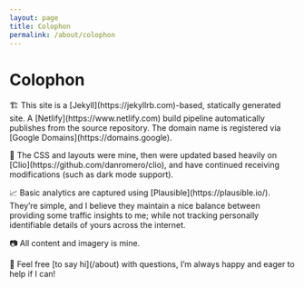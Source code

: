 ```yaml
---
layout: page
title: Colophon
permalink: /about/colophon
---
```

<h1>Colophon</h1>

<p>🏗 This site is a [Jekyll](https://jekyllrb.com)-based, statically generated site. A [Netlify](https://www.netlify.com) build pipeline automatically publishes from the source repository. The domain name is registered via [Google Domains](https://domains.google).</p>

<p>🎨 The CSS and layouts were mine, then were updated based heavily on [Clio](https://github.com/danromero/clio), and have continued receiving modifications (such as dark mode support).</p>

<p>📈 Basic analytics are captured using [Plausible](https://plausible.io/). They’re simple, and I believe they maintain a nice balance between providing some traffic insights to me; while not tracking personally identifiable details of yours across the internet.</p>

<p>📷 All content and imagery is mine.</p>

<p>👋 Feel free [to say hi](/about) with questions, I’m always happy and eager to help if I can!</p>